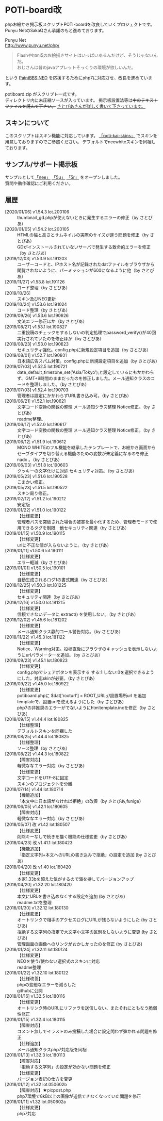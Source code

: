 <h1>POTI-board改</h1>
<p>
	phpお絵かき掲示板スクリプトPOTI-boardを改良していくプロジェクトです。<br>
	Punyu NetのSakaQさん承諾のもと進めております。
</p>
<p>
	Punyu Net <br>
	<a href="http://www.punyu.net/php/">http://www.punyu.net/php/</a>
</p>
<blockquote>
	Flashやhtml5のお絵描きサイトはいっぱいあるんだけど、そうじゃないんだ。  <br>
	おじさんは昔のjavaアプレットそっくりの環境が欲しいんだ。
</blockquote>
<p>
	という <a href="https://github.com/funige/neo/">PaintBBS NEO</a>
	を応援するためにphp7に対応させ、改良を進めています。
</p>
<p>
	potiboard.zip がスクリプト一式です。<br>
	ディレクトリ内に未圧縮ソースが入っています。
	掲示板設置法等は<s>中のテキストファイルを読んで下さい。</s>
	<a href="http://stp.sblo.jp/article/185357941.html">さとぴあさんが詳しく書いて下さっています。</a>
</p>
<h2>スキンについて</h2>
	このスクリプトはスキン機能に対応しています。
	<a href="https://github.com/sakots/poti-kai-skins">「poti-kai-skins」</a>
	でスキンを用意しておりますのでご参照ください。
	デフォルトでneewhiteスキンを同梱しております。
<h2>サンプル/サポート掲示板</h2>
<p>
	サンプルとして<a href="https://sakots.red/nee/">「nee」</a>
	<a href="https://sakots.red/5u/">「5u」</a>
	<a href="https://sakots.red/5r/">「5r」</a>
	をオープンしました。 <br>
	質問や動作確認にご利用ください。
</p>
<h2>履歴</h2>
<dl>
	<dt class="ver">[2020/01/06] v1.54.3 lot.200106</dt>
	<dd class="con">thumbnail_gd.phpが使えないときに発生するエラーの修正（by さとぴあ）</dd>
	<dt class="ver">[2020/01/05] v1.54.2 lot.200105</dt>
	<dd class="con">HTMLの幅と高さとサムネイルの実際のサイズが違う問題を修正（by さとぴあ）</dd>
	<dd class="con">GDがインストールされていないサーバで発生する致命的エラーを修正（by さとぴあ）</dd>
	<dt class="ver">[2019/12/03] v1.53.9 lot.191203</dt>
	<dd class="con">ユーザーコードと、IPホスト名が記録されたdatファイルをブラウザから閲覧されないように、パーミッションが600になるように他（by さとぴあ）</dd>
	<dt class="ver">[2019/11/27] v1.53.8 lot.191126</dt>
	<dd class="con">コード整理（by さとぴあ）</dd>
	<dt class="ver">[2019/10/26]</dt>
	<dd class="con">スキン及びNEO更新</dd>
	<dt class="ver">[2019/10/24] v1.53.6 lot.191024</dt>
	<dd class="con">コード整理（by さとぴあ）</dd>
	<dt class="ver">[2019/09/26] v1.53.6 lot.190926</dt>
	<dd class="con">文法エラー修正ほか（by さとぴあ）</dd>
	<dt class="ver">[2019/08/27] v1.53.1 lot.190827</dt>
	<dd class="con">二重投稿のチェックをするしないの判定処理でpassword_verify()が40回実行されていたのを修正ほか（by さとぴあ）</dd>
	<dt class="ver">[2019/08/23] v1.53.0 lot.190823</dt>
	<dd class="con">セキュリティ強化。config.phpに新規設定項目を追加（by さとぴあ）</dd>
	<dt class="ver">[2019/08/01] v1.52.7 lot.190801</dt>
	<dd class="con">日本語広告スパム対策。config.phpに新規設定項目を追加（by さとぴあ）</dd>
	<dt class="ver">[2019/07/03] v1.52.5 lot.190721</dt>
	<dd class="con">date_default_timezone_set('Asia/Tokyo');と設定しているにもかかわらず、GMT+9時間のままだったのを修正しました。メール通知クラスのコードを整理しました。（by さとぴあ）</dd>
	<dt class="ver">[2019/07/03] v1.52.4 lot.190703</dt>
	<dd class="con">管理者は設定にかかわらずURL書き込み可。（by さとぴあ）</dd>
	<dt class="ver">[2019/06/21] v1.52.1 lot.190621</dt>
	<dd class="con">文字コード変換の関数の整理 メール通知クラス整理 Notice修正。（by さとぴあ）</dd>
	<dd class="con">readme整理。</dd>
	<dt class="ver">[2019/06/17] v1.52.0 lot.190617</dt>
	<dd class="con">文字コード変換の関数の整理 メール通知クラス整理 Notice修正。（by さとぴあ）</dd>
	<dt class="ver">[2019/06/12] v1.51.9 lot.190612</dt>
	<dd class="con">MONO WHITEのフル機能を継承したテンプレートで、お絵かき画面からセーブタイプを切り替える機能のための変数が未定義になるのを修正nado
	。（by さとぴあ）</dd>
	<dt class="ver">[2019/06/03] v1.51.8 lot.190603</dt>
	<dd class="con">クッキーの文字化けに対処 セキュリティ対策。（by さとぴあ）</dd>
	<dt class="ver">[2019/05/23] v1.51.6 lot.190528</dt>
	<dd class="con">こまかい修正。</dd>
	<dt class="ver">[2019/05/23] v1.51.5 lot.190522</dt>
	<dd class="con">スキン周り修正。</dd>
	<dt class="ver">[2019/02/12] v1.51.2 lot.190212</dt>
	<dd class="con">安定版</dd>
	<dt class="ver">[2019/01/22] v1.51.0 lot.190122</dt>
	<dd class="con">【仕様変更】</dd>
	<dd>管理者パスを突破された場合の被害を最小化するため、管理者モードで使用できるタグを制限　他セキュリティ関連（by さとぴあ）</dd>
	<dt class="ver">[2019/01/15] v1.50.9 lot.190115</dt>
	<dd class="con">【仕様変更】</dd>
	<dd>urlに不正な値が入らないように。（by さとぴあ）</dd>
	<dt class="ver">[2019/01/11] v1.50.6 lot.190111</dt>
	<dd class="con">【仕様変更】</dd>
	<dd>エラー軽減（by さとぴあ）</dd>
	<dt class="ver">[2019/01/01] v1.50.5 lot.190101</dt>
	<dd class="con">【仕様変更】</dd>
	<dd>自動生成されるログ1の書式関連（by さとぴあ）</dd>
	<dt class="ver">[2018/12/25] v1.50.3 lot.181225</dt>
	<dd class="con">【仕様変更】</dd>
	<dd>セキュリティ関連（by さとぴあ）</dd>
	<dt class="ver">[2018/12/16] v1.50.0 lot.181215</dt>
	<dd class="con">【仕様変更】</dd>
	<dd>信頼できないデータに extract() を使用しない。（by さとぴあ）</dd>
	<dt class="ver">[2018/12/02] v1.45.6 lot.181202</dt>
	<dd class="con">【仕様変更】</dd>
	<dd>メール通知クラス静的コール警告対応。（by さとぴあ）</dd>
	<dt class="ver">[2018/11/22] v1.45.3 lot.181122</dt>
	<dd class="con">【仕様変更】</dd>
	<dd>Notice、Warning対策。投稿直後にブラウザのキャッシュを表示しないようにurlパラメーターを追加。（by さとぴあ）</dd>
	<dt class="ver">[2018/09/23] v1.45.1 lot.180923</dt>
	<dd class="con">【仕様変更】</dd>
	<dd>config.phpでシェアボタンを表示する する:1 しない:0を選択できるようにした。対応skinが必要。（by さとぴあ）</dd>
	<dt class="ver">[2018/09/22] v1.45.0 lot.180922</dt>
	<dd class="con">【仕様変更】</dd>
	<dd>potiboard.phpに $dat['rooturl'] = ROOT_URL;//設置場所url を追加</dd>
	<dd>templateで、設置urlを使えるようにした（by さとぴあ）</dd>
	<dd>php7の非推奨のエラーがでないようにhtmltemplate.incを修正（by さとぴあ）</dd>
	<dt class="ver">[2018/09/15] v1.44.4 lot.180825</dt>
	<dd class="con">【仕様整理】</dd>
	<dd>デフォルトスキンを同梱した</dd>
	<dt class="ver">[2018/08/25] v1.44.4 lot.180825</dt>
	<dd class="con">【仕様整理】</dd>
	<dd>ソース整理（by さとぴあ）</dd>
	<dt class="ver">[2018/08/22] v1.44.3 lot.180822</dt>
	<dd class="con">【障害対応】</dd>
	<dd>軽微ななエラー対応（by さとぴあ）</dd>
	<dd class="con">【仕様変更】</dd>
	<dd>文字コードをUTF-8に固定</dd>
	<dd>スキンのプロジェクトを分離</dd>
	<dt class="ver">[2018/07/14] v1.44 lot.180714</dt>
	<dd class="con">【機能追加】</dd>
	<dd>「本文中に日本語がなければ拒絶」の改善（by さとぴあ,funige）</dd>
	<dt class="ver">[2018/06/05] v1.42.1 lot.180605</dt>
	<dd class="con">【障害対応】</dd>
	<dd>軽微ななエラー対応（by さとぴあ）</dd>
	<dt class="ver">[2018/05/07] 改 v1.42 lot.180507</dt>
	<dd class="con">【仕様変更】</dd>
	<dd>削除キーなしで続きを描く機能の仕様変更（by さとぴあ）</dd>
	<dt class="ver">[2018/04/23] 改 v1.41.1 lot.180423</dt>
	<dd class="con">【機能追加】</dd>
	<dd>「指定文字列+本文へのURLの書き込みで拒絶」の設定を追加 (by さとぴあ)</dd>
	<dt class="ver">[2018/04/20] 改 v1.40 lot.180420</dt>
	<dd class="con">【仕様変更】</dd>
	<dd>本家1.33bを超えた気がするので満を持してバージョンアップ</dd>
	<dt class="ver">[2018/04/20] v1.32.20 lot.180420</dt>
	<dd class="con">【仕様変更】</dd>
	<dd>本文にURLを書き込めなくする設定を追加 (by さとぴあ)</dd>
	<dd>readme.txtを整理</dd>
	<dt class="ver">[2018/01/30] v1.32.12 lot.180130</dt>
	<dd class="con">【仕様変更】</dd>
	<dd>オートリンクで相手のアクセスログにURLが残らないようにした (by さとぴあ)</dd>
	<dd>拒絶する文字列の指定で大文字小文字の区別をしないように変更 (by さとぴあ)</dd>
	<dd>管理画面の画像へのリンクがおかしかったのを修正 (by さとぴあ)</dd>
	<dt class="ver">[2018/01/24] v1.32.11 lot.180124</dt>
	<dd class="con">【仕様変更】</dd>
	<dd>NEOを使う/使わない選択式のスキンに対応</dd>
	<dd>readme整理</dd>
	<dt class="ver">[2018/01/22] v1.32.10 lot.180122</dt>
	<dd class="con">【仕様改善】</dd>
	<dd>phpの些細なエラーを減らした</dd>
	<dd>githubに公開</dd>
	<dt class="ver">[2018/01/16] v1.32.5 lot.180116</dt>
	<dd class="con">【仕様変更】</dd>
	<dd>オートリンク時のURLにリファラを送信しない、またそれにともなう脆弱性修正</dd>
	<dt class="ver">[2018/01/15] v1.32.4 lot.180115</dt>
	<dd class="con">【障害対応】</dd>
	<dd>コメント無しでイラストのみ投稿した場合に設定問わず弾かれる問題を修正</dd>
	<dd class="con">【仕様追加】</dd>
	<dd>メール通知クラスphp7対応版を同梱</dd>
	<dt class="ver">[2018/01/13] v1.32.3 lot.180113</dt>
	<dd class="con">【障害対応】</dd>
	<dd>「拒絶する文字列」の設定が効かない問題を修正</dd>
	<dd class="con">【仕様変更】</dd>
	<dd>バージョン表記の仕方を変更</dd>
	<dt class="ver">[2018/01/12] v1.32 lot.050602b</dt>
	<dd class="con">【障害対応】★picpost.php</dd>
	<dd>php7環境で8kB以上の画像が送信できなくなっていた問題を修正</dd>
	<dt class="ver">[2018/01/11] v1.32 lot.050602a</dt>
	<dd class="con">【仕様変更】</dd>
	<dd>php7対応</dd>
	<!-- <dt class="ver"></dt>
	<dd class="con"></dd>
	<dd></dd> -->
</dl>
